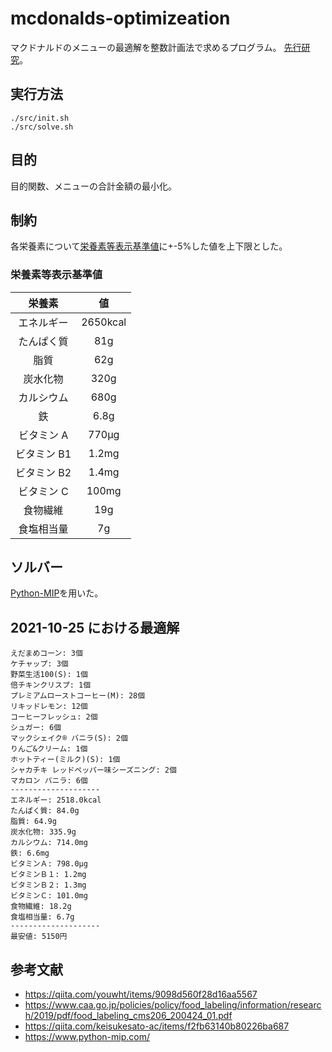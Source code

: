 # mcdonalds-optimizeation

マクドナルドのメニューの最適解を整数計画法で求めるプログラム。
[先行研究](https://qiita.com/youwht/items/9098d560f28d16aa5567)。

## 実行方法

```
./src/init.sh
./src/solve.sh
```

## 目的

目的関数、メニューの合計金額の最小化。

## 制約

各栄養素について[栄養素等表示基準値](https://www.caa.go.jp/policies/policy/food_labeling/information/research/2019/pdf/food_labeling_cms206_200424_01.pdf)に+-5%した値を上下限とした。

### 栄養素等表示基準値

|   栄養素    |    値    |
| :---------: | :------: |
| エネルギー  | 2650kcal |
| たんぱく質  |   81g    |
|    脂質     |   62g    |
|  炭水化物   |   320g   |
| カルシウム  |   680g   |
|     鉄      |   6.8g   |
| ビタミン A  |  770μg   |
| ビタミン B1 |  1.2mg   |
| ビタミン B2 |  1.4mg   |
| ビタミン C  |  100mg   |
|  食物繊維   |   19g    |
| 食塩相当量  |    7g    |

## ソルバー

[Python-MIP](https://qiita.com/keisukesato-ac/items/f2fb63140b80226ba687)を用いた。

## 2021-10-25 における最適解

```
えだまめコーン: 3個
ケチャップ: 3個
野菜生活100(S): 1個
倍チキンクリスプ: 1個
プレミアムローストコーヒー(M): 28個
リキッドレモン: 12個
コーヒーフレッシュ: 2個
シュガー: 6個
マックシェイク® バニラ(S): 2個
りんご&クリーム: 1個
ホットティー(ミルク)(S): 1個
シャカチキ レッドペッパー味シーズニング: 2個
マカロン バニラ: 6個
--------------------
エネルギー: 2518.0kcal
たんぱく質: 84.0g
脂質: 64.9g
炭水化物: 335.9g
カルシウム: 714.0mg
鉄: 6.6mg
ビタミンＡ: 798.0μg
ビタミンＢ１: 1.2mg
ビタミンＢ２: 1.3mg
ビタミンＣ: 101.0mg
食物繊維: 18.2g
食塩相当量: 6.7g
--------------------
最安値: 5150円
```

## 参考文献

- https://qiita.com/youwht/items/9098d560f28d16aa5567
- https://www.caa.go.jp/policies/policy/food_labeling/information/research/2019/pdf/food_labeling_cms206_200424_01.pdf
- https://qiita.com/keisukesato-ac/items/f2fb63140b80226ba687
- https://www.python-mip.com/
